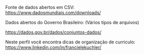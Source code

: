 Fonte de dados abertos em CSV:
https://www.dadosmundiais.com/downloads/

Dados abertos do Governo Brasileiro: (Vários tipos de arquivos)

https://dados.gov.br/dados/conjuntos-dados/


Neste perfil você encontra dicas de organização de curriculo:
https://www.linkedin.com/in/francielekuchler/
